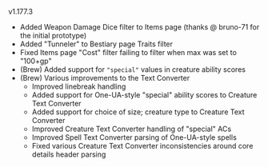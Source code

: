 v1.177.3

- Added Weapon Damage Dice filter to Items page (thanks @ bruno-71 for the initial prototype)
- Added "Tunneler" to Bestiary page Traits filter
- Fixed Items page "Cost" filter failing to filter when max was set to "100+gp"
- (Brew) Added support for `"special"` values in creature ability scores
- (Brew) Various improvements to the Text Converter
  - Improved linebreak handling
  - Added support for One-UA-style "special" ability scores to Creature Text Converter
  - Added support for choice of size; creature type to Creature Text Converter
  - Improved Creature Text Converter handling of "special" ACs
  - Improved Spell Text Converter parsing of One-UA-style spells
  - Fixed various Creature Text Converter inconsistencies around core details header parsing
